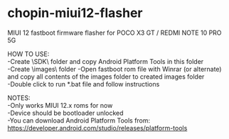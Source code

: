 # chopin-miui12-flasher
MIUI 12 fastboot firmware flasher for POCO X3 GT / REDMI NOTE 10 PRO 5G  
  
HOW TO USE:  
-Create \SDK\ folder and copy Android Platform Tools in this folder  
-Create \images\ folder
-Open fastboot rom file with Winrar (or alternate) and copy all contents of the images folder to created images folder  
-Double click to run *.bat file and follow instructions  
  
NOTES:   
-Only works MIUI 12.x roms for now  
-Device should be bootloader unlocked  
-You can download Android Platform Tools from: https://developer.android.com/studio/releases/platform-tools  
